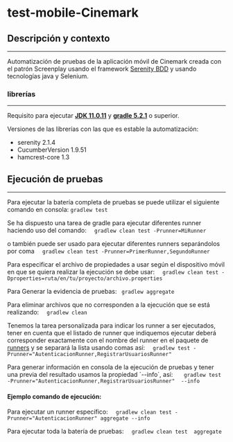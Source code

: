 # test-mobile-Cinemark

## Descripción y contexto

---  
Automatización de pruebas de la aplicación móvil de Cinemark creada con el patrón Screenplay usando el
framework [Serenity BDD](https://serenity-bdd.github.io/docs/guide/user_guide_intro) y usando tecnologías java y
Selenium.
### librerías

---  

Requisito para ejecutar **[JDK 11.0.11](https://www.oracle.com/co/java/technologies/javase-jdk11-downloads.html)**
y  **[gradle 5.2.1](https://gradle.org/install/)** o superior.

Versiones de las librerías con las que es estable la automatización:

+ serenity 2.1.4
+ CucumberVersion 1.9.51
+ hamcrest-core 1.3

## Ejecución de pruebas

---  
Para ejecutar la batería completa de pruebas se puede utilizar el siguiente comando en consola:
``` gradlew test ```

Se ha dispuesto una tarea de gradle para ejecutar diferentes runner haciendo uso del comando:
```   gradlew clean test -Prunner=MiRunner  ```

o también puede ser usado para ejecutar diferentes runners separándolos por coma
```   gradlew clean test -Prunner=PrimerRunner,SegundoRunner  ```

Para especificar el archivo de propiedades a usar según el dispositivo móvil en que se quiera realizar la ejecución se
debe usar:
```   gradlew clean test -Dproperties=ruta/en/tu/proyecto/archivo.properties   ```

Para Generar la evidencia de pruebas:
```  gradlew aggregate  ```

Para eliminar archivos que no corresponden a la ejecución que se está realizando:
```   gradlew clean  ```

Tenemos la tarea personalizada para indicar los runner a ser ejecutados, tener en cuenta que el listado de runner que
indiquemos ejecutar deberá corresponder exactamente con el nombre del runner en el paquete
de [runners](./src/test/java/cinemark/runners) y se separará la lista usando comas así:
```   gradlew test -Prunner="AutenticacionRunner,RegistrarUsuariosRunner"  ```

Para generar información en consola de la ejecución de pruebas y tener una previa del resultado usamos la propiedad
´--info´, así:
```   gradlew test -Prunner="AutenticacionRunner,RegistrarUsuariosRunner"  --info```

#### Ejemplo comando de ejecución:

Para ejecutar un runner específico:
```   gradlew clean test -Prunner="AutenticacionRunner" aggregate --info ```

Para ejecutar toda la batería de pruebas:
```   gradlew clean test  aggregate  ```